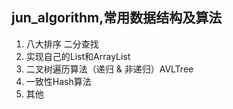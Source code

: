 ## jun_algorithm,常用数据结构及算法

1. 八大排序 二分查找
2. 实现自己的List和ArrayList
3. 二叉树遍历算法（递归 & 非递归）AVLTree
4. 一致性Hash算法
5. 其他